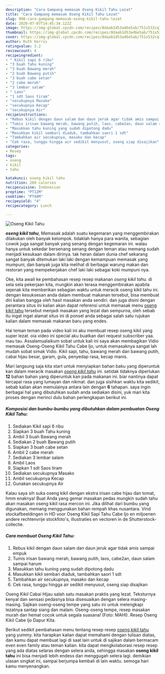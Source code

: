 ```yaml
---
description: "Cara Gampang memasak Oseng Kikil Tahu Lezat"
title: "Cara Gampang memasak Oseng Kikil Tahu Lezat"
slug: 908-cara-gampang-memasak-oseng-kikil-tahu-lezat
date: 2020-07-07T14:45:34.122Z
image: https://img-global.cpcdn.com/recipes/8daab1d53ad6e5ab/751x532cq70/oseng-kikil-tahu-foto-resep-utama.jpg
thumbnail: https://img-global.cpcdn.com/recipes/8daab1d53ad6e5ab/751x532cq70/oseng-kikil-tahu-foto-resep-utama.jpg
cover: https://img-global.cpcdn.com/recipes/8daab1d53ad6e5ab/751x532cq70/oseng-kikil-tahu-foto-resep-utama.jpg
author: Ruth Harris
ratingvalue: 3.2
reviewcount: 4
recipeingredient:
- " Kikil sapi 6 ribu"
- "3 buah Tahu kuning"
- "3 buah Bawang merah"
- "2 buah Bawang putih"
- "3 buah cabe setan"
- "2 cabe merah"
- "3 lembar salam"
- " Laos"
- "1 sdt Saos tiram"
- "secukupnya Masako"
- "secukupnya Kecap"
- "secukupnya Air"
recipeinstructions:
- "Rebus kikil dengan daun salam dan daun jeruk agar tidak amis sampai empuk"
- "Tumis irisan bawang merah, bawang putih, laos, cabe2an, daun salam sampai harum"
- "Masukkan tahu kuning yang sudah dipotong dadu"
- "Masukkan kikil sembari diaduk, tambahkan saori 1 sdt"
- "Tambahkan air secukupnya, masako dan kecap"
- "Cek rasa, tunggu hingga air sedikit menyusut, oseng siap disajikan"
categories:
- Resep
tags:
- oseng
- kikil
- tahu

katakunci: oseng kikil tahu 
nutrition: 269 calories
recipecuisine: Indonesian
preptime: "PT12M"
cooktime: "PT48M"
recipeyield: "4"
recipecategory: Lunch

---
```



![Oseng Kikil Tahu](https://img-global.cpcdn.com/recipes/8daab1d53ad6e5ab/751x532cq70/oseng-kikil-tahu-foto-resep-utama.jpg)

<b><i>oseng kikil tahu</i></b>, Memasak adalah suatu kegemaran yang menggembirakan dilakukan oleh banyak kelompok. tidaklah hanya para wanita, sebagian cowok juga sangat banyak yang senang dengan kegemaran ini. walau hanya untuk sekedar bersenang senang dengan teman atau memang sudah menjadi kesukaan dalam dirinya. tak heran dalam dunia chef sekarang sangat banyak ditemukan laki laki dengan kemampuan memasak yang mumpuni, dan banyak juga kita melihat di berbagai warung makan dan restoran yang mempekerjakan chef laki laki sebagai koki mumpuni nya.

Oke, kita awali ke pembahasan resep resep makanan <i>oseng kikil tahu</i>. di sela sela pekerjaan kita, mungkin akan terasa menggembirakan apabila sejenak kita memberikan sebagian waktu untuk meracik oseng kikil tahu ini. dengan kesuksesan anda dalam membuat makanan tersebut, bisa membuat diri kalian bangga oleh hasil masakan anda sendiri. dan juga disini dengan perantara situs ini kalian akan dapat referensi untuk memasak menu <u>oseng kikil tahu</u> tersebut menjadi masakan yang lezat dan sempurna, oleh sebab itu ingat ingat alamat situs ini di ponsel anda sebagai salah satu rujukan kalian dalam memasak makanan baru yang endes.

Hai teman teman pada video kali ini aku membuat resep oseng kikil yang super lezat. oia video ini special aku buatkan dari request subscriber yaa. mau tau. Assalamualaikum sobat untuk kali ini saya akan membagikan Vidio memasak Oseng-Oseng Kikil Tahu Cabe Ijo, untuk memasaknya sangat lah mudah sobat simak Vidio. Kikil sapi, tahu, bawang merah dan bawang putih, cabai hijau besar, garam, gula, penyedap rasa, kecap manis.


Mari langsung saja kita start untuk menyiapkan bahan baku yang diperuntuk kan dalam meracik masakan <u><i>oseng kikil tahu</i></u> ini. setidak tidaknya diperlukan <b>12</b> bahan bahan yang diperuntuk kan pada makanan ini. biar nantinya dapat tercapai rasa yang lumayan dan nikmat. dan juga sisihkan waktu kita sedikit, sebab kalian akan memulainya antara lain dengan <b>6</b> tahapan. saya ingin berbagai hal yang dibutuhkan sudah anda sediakan disini, yuk mari kita proses dengan merinci dulu bahan perlengkapan berikut ini.

<!--inarticleads1-->

##### Komposisi dan bumbu-bumbu yang dibutuhkan dalam pembuatan Oseng Kikil Tahu:

1. Sediakan  Kikil sapi 6 ribu
1. Siapkan 3 buah Tahu kuning
1. Ambil 3 buah Bawang merah
1. Sediakan 2 buah Bawang putih
1. Siapkan 3 buah cabe setan
1. Ambil 2 cabe merah
1. Sediakan 3 lembar salam
1. Ambil  Laos
1. Siapkan 1 sdt Saos tiram
1. Sediakan secukupnya Masako
1. Ambil secukupnya Kecap
1. Gunakan secukupnya Air


Kalau saya sih suka oseng kikil dengan ekstra irisan cabe hijau dan tomat, hmm enaknya! Buat Anda yang gemar masakan pedas mungkin sudah tahu akan masakan oseng kikil rasa mercon ini. Jika dilihat dari bumbu yang digunakan, memang menggunakan bahan rempah khas nusantara. Vind stockafbeeldingen in HD voor Oseng Kikil Sapi Tahu Cabe Ijo en miljoenen andere rechtenvrije stockfoto&#39;s, illustraties en vectoren in de Shutterstock-collectie. 

<!--inarticleads2-->

##### Cara membuat Oseng Kikil Tahu:

1. Rebus kikil dengan daun salam dan daun jeruk agar tidak amis sampai empuk
1. Tumis irisan bawang merah, bawang putih, laos, cabe2an, daun salam sampai harum
1. Masukkan tahu kuning yang sudah dipotong dadu
1. Masukkan kikil sembari diaduk, tambahkan saori 1 sdt
1. Tambahkan air secukupnya, masako dan kecap
1. Cek rasa, tunggu hingga air sedikit menyusut, oseng siap disajikan


Oseng Kikil Cabai Hijau salah satu masakan praktis yang lezat. Teksturnya kenyal dan sensasi pedasnya bisa disesuaikan dengan selera masing-masing. Sajikan oseng-oseng tempe yang satu ini untuk melengkapi lezatnya santap siang dan malam. Oseng-oseng tempe, resep masakan murah dan hemat cocok untuk segala suasana! (Foto: MAHI). Resep Oseng Kikil Cabe Ijo Dapur Kita. 

Berikut sedikit pembahasan menu tentang resep resep <u>oseng kikil tahu</u> yang yummy. kita harapkan kalian dapat memahami dengan tulisan diatas, dan kamu dapat membuat lagi di saat lain untuk di sajikan dalam bermacam even even family atau teman kalian. kita dapat mengkolaborasi resep resep yang ada diatas selaras dengan selera anda, sehingga masakan <b>oseng kikil tahu</b> ini bisa menjadi lebih endess dan menggugah selera lagi. demikian ulasan singkat ini, sampai berjumpa kembali di lain waktu. semoga hari kamu menyenangkan.
